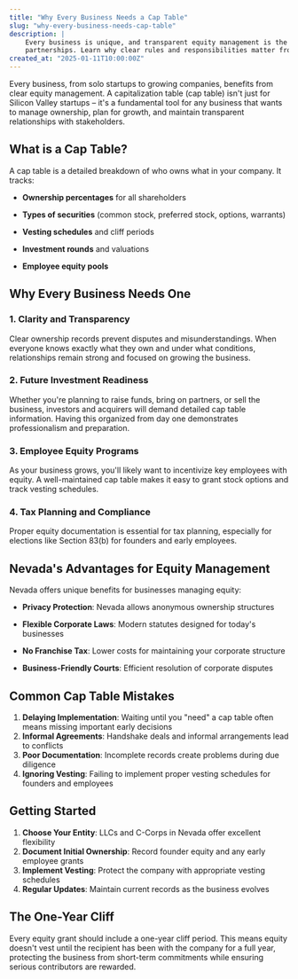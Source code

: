 ```yaml
---
title: "Why Every Business Needs a Cap Table"
slug: "why-every-business-needs-cap-table"
description: |
    Every business is unique, and transparent equity management is the foundation of successful
    partnerships. Learn why clear rules and responsibilities matter from day one...
created_at: "2025-01-11T10:00:00Z"
---
```


Every business, from solo startups to growing companies, benefits from clear equity management. A
capitalization table (cap table) isn't just for Silicon Valley startups – it's a fundamental tool for any
business that wants to manage ownership, plan for growth, and maintain transparent relationships with
stakeholders.

## What is a Cap Table?

A cap table is a detailed breakdown of who owns what in your company. It tracks:

- **Ownership percentages** for all shareholders

- **Types of securities** (common stock, preferred stock, options, warrants)

- **Vesting schedules** and cliff periods

- **Investment rounds** and valuations

- **Employee equity pools**

## Why Every Business Needs One

### 1. Clarity and Transparency

Clear ownership records prevent disputes and misunderstandings. When everyone knows exactly what they own
and under what conditions, relationships remain strong and focused on growing the business.

### 2. Future Investment Readiness

Whether you're planning to raise funds, bring on partners, or sell the business, investors and acquirers
will demand detailed cap table information. Having this organized from day one demonstrates professionalism
and preparation.

### 3. Employee Equity Programs

As your business grows, you'll likely want to incentivize key employees with equity. A well-maintained cap
table makes it easy to grant stock options and track vesting schedules.

### 4. Tax Planning and Compliance

Proper equity documentation is essential for tax planning, especially for elections like Section 83(b) for
founders and early employees.

## Nevada's Advantages for Equity Management

Nevada offers unique benefits for businesses managing equity:

- **Privacy Protection**: Nevada allows anonymous ownership structures

- **Flexible Corporate Laws**: Modern statutes designed for today's businesses

- **No Franchise Tax**: Lower costs for maintaining your corporate structure

- **Business-Friendly Courts**: Efficient resolution of corporate disputes

## Common Cap Table Mistakes

1. **Delaying Implementation**: Waiting until you "need" a cap table often means missing important early decisions
2. **Informal Agreements**: Handshake deals and informal arrangements lead to conflicts
3. **Poor Documentation**: Incomplete records create problems during due diligence
4. **Ignoring Vesting**: Failing to implement proper vesting schedules for founders and employees

## Getting Started

1. **Choose Your Entity**: LLCs and C-Corps in Nevada offer excellent flexibility
2. **Document Initial Ownership**: Record founder equity and any early employee grants
3. **Implement Vesting**: Protect the company with appropriate vesting schedules
4. **Regular Updates**: Maintain current records as the business evolves

## The One-Year Cliff

Every equity grant should include a one-year cliff period. This means equity doesn't vest until the
recipient has been with the company for a full year, protecting the business from short-term commitments
while ensuring serious contributors are rewarded.
